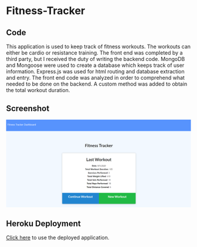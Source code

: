 # Fitness-Tracker

## Code

This application is used to keep track of fitness workouts. The workouts can either be cardio or resistance training. 
The front end was completed by a third party, but I received the duty of writing the backend code. MongoDB and Mongoose were used to create a database
which keeps track of user information. Express.js was used for html routing and database extraction and entry. The front
end code was analyzed in order to comprehend what needed to be done on the backend. A custom method was added to obtain the total workout duration.

## Screenshot

![Screenshot](images/ss.PNG)

## Heroku Deployment
[Click here](https://cnm-2020-fitness-tracker.herokuapp.com/) to use the deployed application.